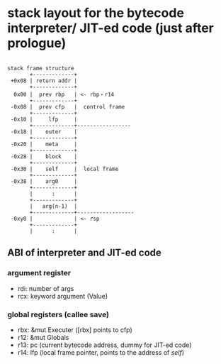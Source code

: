 # stack layout for the bytecode interpreter/ JIT-ed code (just after prologue)

```text

stack frame structure
       +-------------+
 +0x08 | return addr |
       +-------------+
  0x00 |  prev rbp   | <- rbp・r14 
       +-------------+
 -0x08 |  prev cfp   |  control frame
       +-------------+
 -0x10 |     lfp     |  
       +-------------+-----------------
 -0x18 |    outer    |
       +-------------+
 -0x20 |    meta     |
       +-------------+
 -0x28 |    block    |
       +-------------+
 -0x30 |    self     |  local frame
       +-------------+
 -0x38 |    arg0     |
       +-------------+
       |      :      |
       +-------------+
       |   arg(n-1)  |
       +-------------+------------------
 -0xy0 |             | <- rsp
       +-------------+
       |      :      |
```

## ABI of interpreter and JIT-ed code

### argument register

- rdi: number of args
- rcx: keyword argument (Value)

### global registers (callee save)

- rbx: &mut Executer ([rbx] points to cfp)
- r12: &mut Globals
- r13: pc (current bytecode address, dummy for JIT-ed code)
- r14: lfp (local frame pointer, points to the address of _self_)
